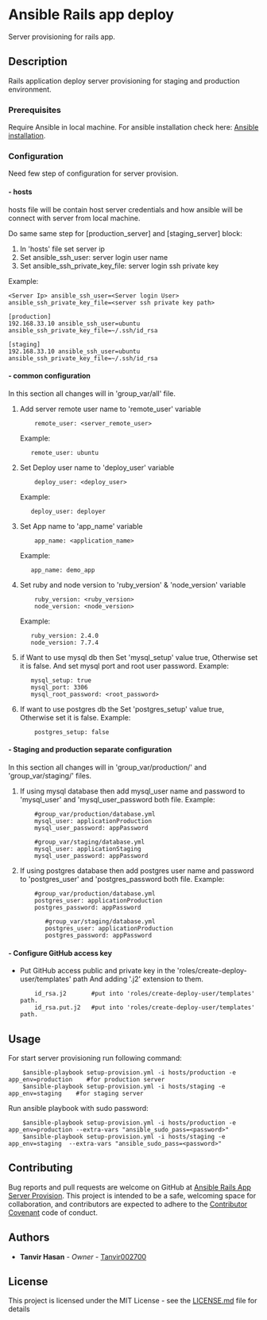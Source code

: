 # Ansible Rails app deploy

Server provisioning for rails app.

## Description

Rails application deploy server provisioning for staging and production environment.

### Prerequisites

Require Ansible in local machine.
For ansible installation check here: [Ansible installation](http://docs.ansible.com/ansible/latest/intro_installation.html#installation).

### Configuration
Need few step of configuration for server provision.
#### - hosts
hosts file will be contain host server credentials and how ansible will be connect with server from local machine.

Do same same step for [production_server] and [staging_server] block:

1. In 'hosts' file set server ip
2. Set ansible_ssh_user: server login user name
3. Set ansible_ssh_private_key_file: server login ssh private key

Example:
```
<Server Ip> ansible_ssh_user=<Server login User> ansible_ssh_private_key_file=<server ssh private key path>
```

```
[production]
192.168.33.10 ansible_ssh_user=ubuntu ansible_ssh_private_key_file=~/.ssh/id_rsa

[staging]
192.168.33.10 ansible_ssh_user=ubuntu ansible_ssh_private_key_file=~/.ssh/id_rsa
```

#### - common configuration
In this section all changes will in 'group_var/all' file.

1. Add server remote user name to 'remote_user' variable
    ```
        remote_user: <server_remote_user>
     ```
     Example:
     ```
        remote_user: ubuntu
     ```
2. Set Deploy user name to 'deploy_user' variable
    ```
        deploy_user: <deploy_user>
     ```
     Example:
     ```
        deploy_user: deployer
     ```
3. Set App name to 'app_name' variable
    ```
        app_name: <application_name>
     ```
     Example:
     ```
        app_name: demo_app
     ```
4. Set ruby and node version to 'ruby_version' & 'node_version' variable
    ```
        ruby_version: <ruby_version>
        node_version: <node_version>
     ```
     Example:
     ```
        ruby_version: 2.4.0
        node_version: 7.7.4
     ```
5. if Want to use mysql db then Set 'mysql_setup' value true, Otherwise set it is false. And set mysql port and root user password.
     Example:
     ```
        mysql_setup: true
        mysql_port: 3306
        mysql_root_password: <root_password>
     ```
6. If want to use postgres db the Set 'postgres_setup' value true, Otherwise set it is false.
     Example:
     ```
         postgres_setup: false
     ```
#### - Staging and production separate configuration
In this section all changes will in 'group_var/production/' and 'group_var/staging/' files.

1. If using mysql database then add mysql_user name and password to 'mysql_user' and 'mysql_user_password
     both file.
    Example:
    ```
        #group_var/production/database.yml
        mysql_user: applicationProduction
        mysql_user_password: appPassword
    ```

    ```
        #group_var/staging/database.yml
        mysql_user: applicationStaging
        mysql_user_password: appPassword
    ```

2. If using postgres database then add postgres user name and password to 'postgres_user' and 'postgres_password both file.
    Example:
   ```
       #group_var/production/database.yml
       postgres_user: applicationProduction
       postgres_password: appPassword
   ```

   ```
          #group_var/staging/database.yml
          postgres_user: applicationProduction
          postgres_password: appPassword
      ```
      
#### - Configure GitHub access key
* Put GitHub access public and private key in the 'roles/create-deploy-user/templates' path And adding '.j2' extension to them.
    ```
        id_rsa.j2       #put into 'roles/create-deploy-user/templates' path.
        id_rsa.put.j2   #put into 'roles/create-deploy-user/templates' path.
    ```
## Usage
For start server provisioning run following command:

```
    $ansible-playbook setup-provision.yml -i hosts/production -e app_env=production    #for production server
    $ansible-playbook setup-provision.yml -i hosts/staging -e app_env=staging    #for staging server
```

Run ansible playbook with sudo password:

```
    $ansible-playbook setup-provision.yml -i hosts/production -e app_env=production --extra-vars "ansible_sudo_pass=<password>"
    $ansible-playbook setup-provision.yml -i hosts/staging -e app_env=staging  --extra-vars "ansible_sudo_pass=<password>"
```

## Contributing
Bug reports and pull requests are welcome on GitHub at [Ansible Rails App Server Provision](https://github.com/tanvir002700/Ansible-Rails-App-Server-Provision).
This project is intended to be a safe, welcoming space for collaboration,
and contributors are expected to adhere to the [Contributor Covenant](http://contributor-covenant.org) code of conduct.

## Authors
* **Tanvir Hasan** - *Owner* - [Tanvir002700](https://github.com/tanvir002700)

## License

This project is licensed under the MIT License - see the [LICENSE.md](LICENSE.md) file for details
